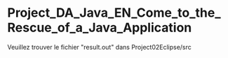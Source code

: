 # Project_DA_Java_EN_Come_to_the_Rescue_of_a_Java_Application

Veuillez trouver le fichier "result.out" dans Project02Eclipse/src


